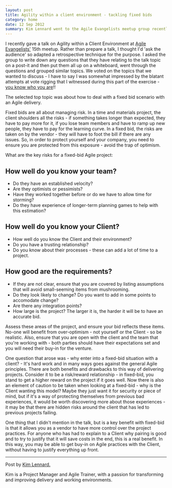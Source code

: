```yaml
---
layout: post
title: Agility within a client environment - tackling fixed bids
category: home
date: 12 Sep 2012
summary: Kim Lennard went to the Agile Evangelists meetup group recently to run a retrospective style talk. After breaking out the Post-it notes and some first class shepherding it became obvious what everyone wanted to talk about.
---
```


I recently gave a talk on Agility within a Client Environment at [Agile Evangelists'](http://www.meetup.com/Agile-Evangelists/events/69654602/) 15th meetup. Rather than prepare a talk, I thought I'd 'ask the audience' so adapted a retrospective technique for the purpose.  I asked the group to write down any questions that they have relating to the talk topic on a post-it and then put them all up on a whiteboard, went through the questions and grouped similar topics.  We voted on the topics that we wanted to discuss - I have to say I was somewhat impressed by the blatant attempts at vote rigging that I witnessed during this part of the exercise - [you know who you are](http://jamesbetteley.wordpress.com)!! 

The selected top topic was about how to deal with a fixed bid scenario with an Agile delivery. 

Fixed bids are all about managing risk.  In a time and materials project, the client shoulders all the risks - if something takes longer than expected, they have to pay more for it, if you lose team members and have to ramp up new people, they have to pay for the learning curve.  In a fixed bid, the risks are taken on by the vendor - they will have to foot the bill if there are any issues.  So, in order to protect yourself and your company, you need to ensure you are protected from this exposure - avoid the trap of optimism.

What are the key risks for a fixed-bid Agile project:
 
## How well do you know your team? 
* Do they have an established velocity?
* Are they optimists or pessimists?
* Have they worked together before or do we have to allow time for storming?
* Do they have experience of longer-term planning games to help with this estimation?
## How well do you know your Client?
* How well do you know the Client and their environment?
* Do you have a trusting relationship? 
* Do you know about their processes - these can add a lot of time to a project.
## How good are the requirements?
* If they are not clear, ensure that you are covered by listing assumptions that will avoid small-seeming items from mushrooming.
* Do they look likely to change? Do you want to add in some points to accomodate change?
* Are there any integration points?
* How large is the project? The larger it is, the harder it will be to have an accurate bid.

Assess these areas of the project, and ensure your bid reflects these items.  No-one will benefit from over-optimism - not yourself or the Client - so be realistic.  Also, ensure that you are open with the client and the team that you're working with - both parties should have their expectations set and you will need their buy-in for the venture.

One question that arose was - why enter into a fixed-bid situation with a client? - It's hard work and in many ways goes against the general Agile principles.  There are both benefits and drawbacks to this way of delivering projects.  Consider it to be a risk/reward relationship - in fixed-bid, you stand to get a higher reward on the project if it goes well.  Now there is also an element of caution to be taken when looking at a fixed-bid - why is the Client wanting this model? Maybe they just want it for security or piece of mind, but if it's a way of protecting themselves from previous bad experiences, it would be worth discovering more about those experiences - it may be that there are hidden risks around the client that has led to previous projects failing.

One thing that I didn't mention in the talk, but is a key benefit with fixed-bid is that it allows you as a vendor to have more control over the project practices.  For anyone who has had to explain to a Client why pairing is good and to try to justify that it will save costs in the end, this is a real benefit.  In this way, you may be able to get buy-in on Agile practices with the Client, without having to justify everything up front.

***

Post by [Kim Lennard.](http://www.linkedin.com/pub/kim-lennard/2/12b/32b)

Kim is a Project Manager and Agile Trainer, with a passion for transforming and improving delivery and working environments.
